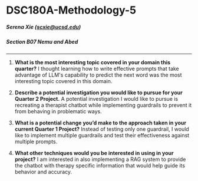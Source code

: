 # DSC180A-Methodology-5

##### Serena Xie (scxie@ucsd.edu)

##### Section B07 Nemu and Abed
---

1. **What is the most interesting topic covered in your domain this quarter?**
I thought learning how to write effective prompts that take advantage of LLM's capability to predict the next word was the most interesting topic covered in this domain.

2. **Describe a potential investigation you would like to pursue for your Quarter 2 Project.**
A potential investigation I would like to pursue is recreating a therapist chatbot while implementing guardrails to prevent it from behaving in problematic ways.

3. **What is a potential change you’d make to the approach taken in your current Quarter 1 Project?**
Instead of testing only one guardrail, I would like to implement multiple guardrails and test their effectiveness against multiple prompts.

4. **What other techniques would you be interested in using in your project?**
I am interested in also implementing a RAG system to provide the chatbot with therapy specific information that would help guide its behavior and accuracy.